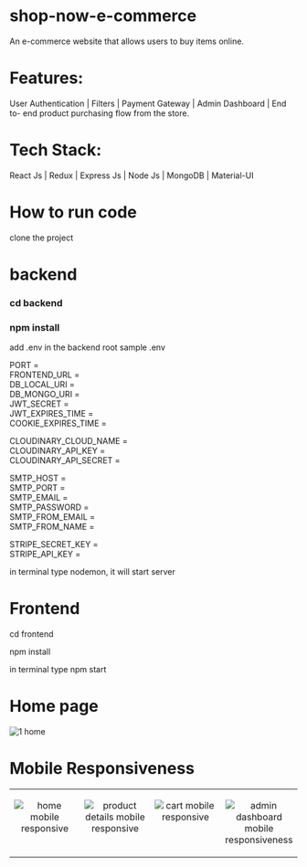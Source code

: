 # shop-now-e-commerce
An e-commerce website that allows users to buy items online.

# Features:
User Authentication | Filters | Payment Gateway | Admin Dashboard | End to-
end product purchasing flow from the store.

# Tech Stack: 
React Js | Redux | Express Js | Node Js | MongoDB | Material-UI

# How to run code
clone the project

# backend

<h3>cd backend </h1>
<h3>npm install</h3>

add .env in the backend root
sample .env

PORT =															
FRONTEND_URL =								
DB_LOCAL_URI =								
DB_MONGO_URI =									
JWT_SECRET =								
JWT_EXPIRES_TIME =							
COOKIE_EXPIRES_TIME =							
									
CLOUDINARY_CLOUD_NAME =							
CLOUDINARY_API_KEY =									
CLOUDINARY_API_SECRET =								
									
SMTP_HOST =								
SMTP_PORT =									
SMTP_EMAIL =								
SMTP_PASSWORD =								
SMTP_FROM_EMAIL =								
SMTP_FROM_NAME =			
									
STRIPE_SECRET_KEY =								
STRIPE_API_KEY =

in terminal type nodemon, it will start server

# Frontend
cd frontend

<div>npm install</div>

in terminal type npm start

# Home page
![1 home](https://github.com/gsunil1996/shop-now-e-commerce/assets/56502551/a0893ca2-228e-46a9-a707-cabaa01f14ce)

# Mobile Responsiveness

<table align="center" >

<tbody>

<tr valign="top">

<td width="25%" align="center">

![home mobile responsive](https://github.com/gsunil1996/shop-now-e-commerce/assets/56502551/3a27d60b-325f-47c3-805d-f3e5b2a2b28c)

</td>

<td width="25%" align="center">

![product details mobile responsive](https://github.com/gsunil1996/shop-now-e-commerce/assets/56502551/1954c6c4-6f11-4a23-8198-dce388df79b5)

</td>

<td width="25%" align="center">
  
![cart mobile responsive](https://github.com/gsunil1996/shop-now-e-commerce/assets/56502551/646c0a68-bbb0-4c87-8cf6-5b97a9f81dcd)

</td>

<td width="25%" align="center">
  
![admin dashboard mobile responsiveness](https://github.com/gsunil1996/shop-now-e-commerce/assets/56502551/ecdd510b-f1a0-4304-82a0-0cfdc6fa2258)

</td>

</tr>

</tbody>

</table>
